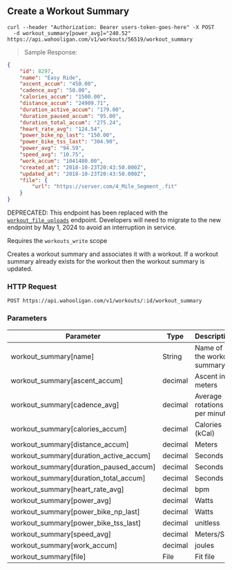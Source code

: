 ## Create a Workout Summary

```shell
curl --header "Authorization: Bearer users-token-goes-here" -X POST
  -d workout_summary[power_avg]="240.52" https://api.wahooligan.com/v1/workouts/56519/workout_summary
```

> Sample Response:

```json
{
    "id": 8297,
    "name": "Easy Ride",
    "ascent_accum": "450.00",
    "cadence_avg": "50.00",
    "calories_accum": "1500.00",
    "distance_accum": "24909.71",
    "duration_active_accum": "179.00",
    "duration_paused_accum": "95.00",
    "duration_total_accum": "275.24",
    "heart_rate_avg": "124.54",
    "power_bike_np_last": "150.00",
    "power_bike_tss_last": "304.90",
    "power_avg": "94.59",
    "speed_avg": "10.75",
    "work_accum": "1041480.00",
    "created_at": "2018-10-23T20:43:50.000Z",
    "updated_at": "2018-10-23T20:43:50.000Z",
    "file": {
        "url": "https://server.com/4_Mile_Segment_.fit"
    }
}
```

<aside class="warning">
DEPRECATED: This endpoint has been replaced with the <code><a href="#create-a-workout-file-upload">workout_file_uploads</a></code> endpoint. Developers will need to migrate to the new endpoint by May 1, 2024 to avoid an interruption in service. 
</aside>

Requires the `workouts_write` scope

Creates a workout summary and associates it with a workout. If a workout summary already exists for the workout then the workout summary is updated.

### HTTP Request

`POST https://api.wahooligan.com/v1/workouts/:id/workout_summary`

### Parameters

Parameter                                            | Type    | Description
---------------------------------------------------- |---------| -----------
workout_summary[name]                                | String  | Name of the workout summary
workout_summary[ascent_accum]                        | decimal | Ascent in meters
workout_summary[cadence_avg]                         | decimal | Average rotations per minute
workout_summary[calories_accum]                      | decimal | Calories (kCal)
workout_summary[distance_accum]                      | decimal | Meters
workout_summary[duration_active_accum]               | decimal | Seconds
workout_summary[duration_paused_accum]               | decimal | Seconds
workout_summary[duration_total_accum]                | decimal | Seconds
workout_summary[heart_rate_avg]                      | decimal | bpm
workout_summary[power_avg]                           | decimal | Watts
workout_summary[power_bike_np_last]                  | decimal | Watts
workout_summary[power_bike_tss_last]                 | decimal | unitless
workout_summary[speed_avg]                           | decimal | Meters/Sec
workout_summary[work_accum]                          | decimal | joules
workout_summary[file]                                | File    | Fit file

